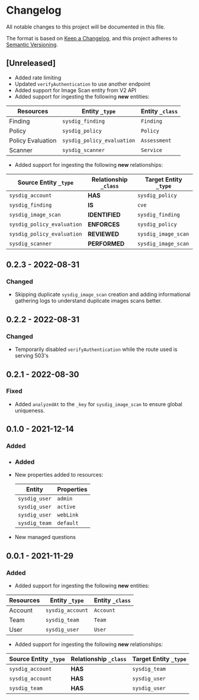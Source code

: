 # Changelog

All notable changes to this project will be documented in this file.

The format is based on [Keep a Changelog](https://keepachangelog.com/en/1.0.0/),
and this project adheres to
[Semantic Versioning](https://semver.org/spec/v2.0.0.html).

## [Unreleased]

- Added rate limiting
- Updated `verifyAuthentication` to use another endpoint
- Added support for Image Scan entity from V2 API
- Added support for ingesting the following **new** entities:

| Resources         | Entity `_type`             | Entity `_class` |
| ----------------- | -------------------------- | --------------- |
| Finding           | `sysdig_finding`           | `Finding`       |
| Policy            | `sysdig_policy`            | `Policy`        |
| Policy Evaluation | `sysdig_policy_evaluation` | `Assessment`    |
| Scanner           | `sysdig_scanner`           | `Service`       |

- Added support for ingesting the following **new** relationships:

| Source Entity `_type`      | Relationship `_class` | Target Entity `_type` |
| -------------------------- | --------------------- | --------------------- |
| `sysdig_account`           | **HAS**               | `sysdig_policy`       |
| `sysdig_finding`           | **IS**                | `cve`                 |
| `sysdig_image_scan`        | **IDENTIFIED**        | `sysdig_finding`      |
| `sysdig_policy_evaluation` | **ENFORCES**          | `sysdig_policy`       |
| `sysdig_policy_evaluation` | **REVIEWED**          | `sysdig_image_scan`   |
| `sysdig_scanner`           | **PERFORMED**         | `sysdig_image_scan`   |

## 0.2.3 - 2022-08-31

### Changed

- Skipping duplicate `sysdig_image_scan` creation and adding informational
  gathering logs to understand duplicate images scans better.

## 0.2.2 - 2022-08-31

### Changed

- Temporarily disabled `verifyAuthentication` while the route used is serving
  503's

## 0.2.1 - 2022-08-30

### Fixed

- Added `analyzedAt` to the `_key` for `sysdig_image_scan` to ensure global
  uniqueness.

## 0.1.0 - 2021-12-14

### Added

- ### Added

- New properties added to resources:

  | Entity        | Properties |
  | ------------- | ---------- |
  | `sysdig_user` | `admin`    |
  | `sysdig_user` | `active`   |
  | `sysdig_user` | `webLink`  |
  | `sysdig_team` | `default`  |

- New managed questions

## 0.0.1 - 2021-11-29

### Added

- Added support for ingesting the following **new** entities:

| Resources | Entity `_type`   | Entity `_class` |
| --------- | ---------------- | --------------- |
| Account   | `sysdig_account` | `Account`       |
| Team      | `sysdig_team`    | `Team`          |
| User      | `sysdig_user`    | `User`          |

- Added support for ingesting the following **new** relationships:

| Source Entity `_type` | Relationship `_class` | Target Entity `_type` |
| --------------------- | --------------------- | --------------------- |
| `sysdig_account`      | **HAS**               | `sysdig_team`         |
| `sysdig_account`      | **HAS**               | `sysdig_user`         |
| `sysdig_team`         | **HAS**               | `sysdig_user`         |
